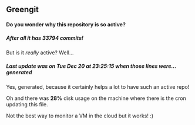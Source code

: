 ## Greengit

#### Do you wonder why this repository is so active?

##### After all it has 33794 commits!

But is it *really* active? Well...

##### Last update was on Tue Dec 20 at 23:25:15 when those lines were... generated

Yes, generated, because it certainly helps a lot to have such an active repo!

Oh and there was **28%** disk usage on the machine
where there is the cron updating this file.

Not the best way to monitor a VM in the cloud but it works! :)
